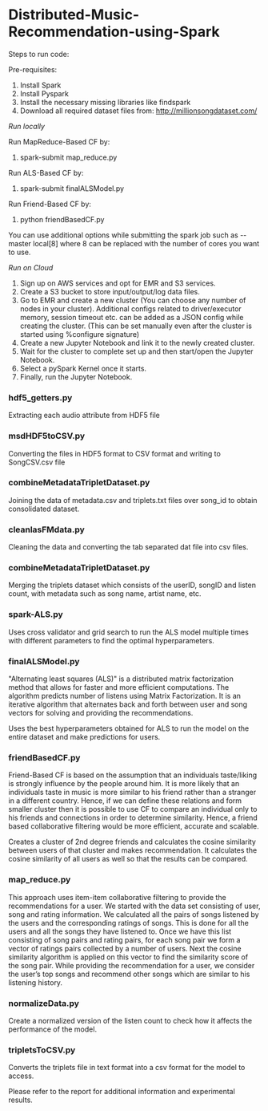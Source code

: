 # Distributed-Music-Recommendation-using-Spark

Steps to run code:

Pre-requisites:
1) Install Spark
2) Install Pyspark
3) Install the necessary missing libraries like findspark 
4) Download all required dataset files from: <http://millionsongdataset.com/>

*Run locally*

Run MapReduce-Based CF by:
1) spark-submit map_reduce.py

Run ALS-Based CF by:
1) spark-submit finalALSModel.py

Run Friend-Based CF by:
1) python friendBasedCF.py

You can use additional options while submitting the spark job such as --master local[8] where 8 can be replaced with the number of cores you want to use.

*Run on Cloud*
1. Sign up on AWS services and opt for EMR and S3 services.
2. Create a S3 bucket to store input/output/log data files.
3. Go to EMR and create a new cluster (You can choose any number of nodes in your cluster). Additional configs related to driver/executor memory, session timeout etc. can be added as a JSON config while creating the cluster. (This can be set manually even after the cluster is started using %configure signature)
4. Create a new Jupyter Notebook and link it to the newly created cluster.
5. Wait for the cluster to complete set up and then start/open the Jupyter Notebook.
6. Select a pySpark Kernel once it starts.
7. Finally, run the Jupyter Notebook.

### hdf5_getters.py
Extracting each audio attribute from HDF5 file

### msdHDF5toCSV.py
Converting the files in HDF5 format to CSV format and writing to SongCSV.csv file

### combineMetadataTripletDataset.py
Joining the data of metadata.csv and triplets.txt files over song_id to obtain consolidated dataset.  

### cleanlasFMdata.py
Cleaning the data and converting the tab separated dat file into csv files.


### combineMetadataTripletDataset.py
Merging the triplets dataset which consists of the userID, songID and listen count, with metadata such as song name, artist name, etc.


### spark-ALS.py
Uses cross validator and grid search to run the ALS model multiple times with different parameters to find the optimal hyperparameters.


### finalALSModel.py
"Alternating least squares (ALS)" is a distributed matrix factorization method that allows for faster and more efficient computations. The algorithm predicts number of listens using Matrix Factorization. It is an iterative algorithm that alternates back and forth between user and song vectors for solving and providing the recommendations.

Uses the best hyperparameters obtained for ALS to run the model on the entire dataset and make predictions for users.


### friendBasedCF.py
Friend-Based CF is based on the assumption that an individuals taste/liking is strongly influence by the people around him. It is more likely that an individuals taste in music is more similar to his friend rather than a stranger in a different country. Hence, if we can define these relations and form smaller cluster then it is possible to use CF to compare an individual only to his friends and connections in order to determine similarity. Hence, a friend based collaborative filtering would be more efficient, accurate and scalable.

Creates a cluster of 2nd degree friends and calculates the cosine similarity between users of that cluster and makes recommendation. It calculates the cosine similarity of all users as well so that the results can be compared.


### map_reduce.py
This approach uses item-item collaborative filtering to provide the recommendations for a user. We started with the data set consisting of user, song and rating information. We calculated all the pairs of songs listened by the users and the corresponding ratings of songs. This is done for all the users and all the songs they have listened to. Once we have this list consisting of song pairs and rating pairs, for each song pair we form a vector of ratings pairs collected by a number of users. Next the cosine similarity algorithm is applied on this vector to find the similarity score of the song pair. While providing the recommendation for a user, we consider the user’s top songs and recommend other songs which are similar to his listening history.


### normalizeData.py
Create a normalized version of the listen count to check how it affects the performance of the model.


### tripletsToCSV.py
Converts the triplets file in text format into a csv format for the model to access.


Please refer to the report for additional information and experimental results.
